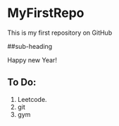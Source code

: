 # MyFirstRepo

This is my first repository on GitHub

##sub-heading

Happy new Year!

## To Do:

1. Leetcode.
2. git
3. gym
